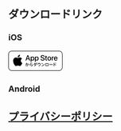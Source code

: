 ## ダウンロードリンク

### iOS
[![Apple](Apple.png)](https://apps.apple.com/us/app/cowclash/id1546083311)

### Android

## [プライバシーポリシー](poricy.md)
